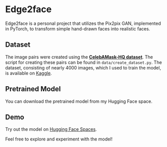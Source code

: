# Edge2face

Edge2face is a personal project that utilizes the Pix2pix GAN, implemented in PyTorch, to transform simple hand-drawn faces into realistic faces.

## Dataset

The image pairs were created using the [**CelebAMask-HQ dataset**](https://github.com/switchablenorms/CelebAMask-HQ). The script for creating these pairs can be found in `data/create_dataset.py`. The dataset, consisting of nearly 4000 images, which I used to train the model, is available on [Kaggle](https://www.kaggle.com/datasets/lexuanhieuai/edge2face-dataset/).

## Pretrained Model

You can download the pretrained model from my Hugging Face space.

## Demo

Try out the model on [Hugging Face Spaces](https://huggingface.co/spaces/HieuLeXuan/Edge2face).

Feel free to explore and experiment with the model!
